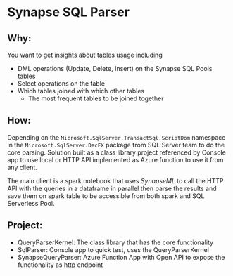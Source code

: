 # Synapse SQL Parser



## Why:

You want to get insights about tables usage including

- DML operations (Update, Delete, Insert) on the Synapse SQL Pools tables
- Select operations on the table
- Which tables joined with which other tables
  - The most frequent tables to be joined together 





## How:

Depending on the `Microsoft.SqlServer.TransactSql.ScriptDom` namespace in the `Microsoft.SqlServer.DacFX` package from SQL Server team to do the core parsing. Solution built as a class library project referenced by Console app to use local or HTTP API implemented as Azure function to use it from any client. 

The main client is a spark notebook that uses *SynapseML* to call the HTTP API with the queries in a dataframe in parallel then parse the results and save them on spark table to be accessible from both spark and SQL Serverless Pool. 







## Project:

- QueryParserKernel: The class library that has the core functionality
- SqlParser: Console app to quick test, uses the QueryParserKernel
- SynapseQueryParser: Azure Function App with Open API to expose the functionality as http endpoint
